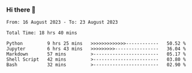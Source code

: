 ### Hi there 👋

<!--
**ututono/ututono** is a ✨ _special_ ✨ repository because its `README.md` (this file) appears on your GitHub profile.

Here are some ideas to get you started:

- 🔭 I’m currently working on ...
- 🌱 I’m currently learning ...
- 👯 I’m looking to collaborate on ...
- 🤔 I’m looking for help with ...
- 💬 Ask me about ...
- 📫 How to reach me: ...
- 😄 Pronouns: ...
- ⚡ Fun fact: ...
-->



<!--START_SECTION:waka-->

```text
From: 16 August 2023 - To: 23 August 2023

Total Time: 18 hrs 40 mins

Python         9 hrs 25 mins   >>>>>>>>>>>>>------------   50.52 %
Jupyter        6 hrs 43 mins   >>>>>>>>>----------------   36.04 %
Markdown       57 mins         >------------------------   05.17 %
Shell Script   42 mins         >------------------------   03.80 %
Bash           32 mins         >------------------------   02.90 %
```

<!--END_SECTION:waka-->
